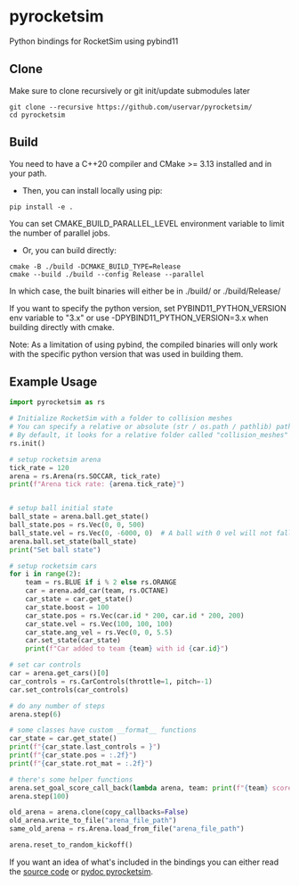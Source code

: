 # pyrocketsim
Python bindings for RocketSim using pybind11

## Clone
Make sure to clone recursively or git init/update submodules later
```
git clone --recursive https://github.com/uservar/pyrocketsim/
cd pyrocketsim
```

## Build
You need to have a C++20 compiler and CMake >= 3.13 installed and in your path.

- Then, you can install locally using pip:
```
pip install -e .
```
You can set CMAKE_BUILD_PARALLEL_LEVEL environment variable to limit the number of parallel jobs.

- Or, you can build directly:
```
cmake -B ./build -DCMAKE_BUILD_TYPE=Release
cmake --build ./build --config Release --parallel
```
In which case, the built binaries will either be in ./build/ or ./build/Release/

If you want to specify the python version, set PYBIND11_PYTHON_VERSION env variable to "3.x" or use -DPYBIND11_PYTHON_VERSION=3.x when building directly with cmake.

Note: As a limitation of using pybind, the compiled binaries will only work with the specific python version that was used in building them.

## Example Usage

```py
import pyrocketsim as rs

# Initialize RocketSim with a folder to collision meshes
# You can specify a relative or absolute (str / os.path / pathlib) path
# By default, it looks for a relative folder called "collision_meshes"
rs.init()

# setup rocketsim arena
tick_rate = 120
arena = rs.Arena(rs.SOCCAR, tick_rate)
print(f"Arena tick rate: {arena.tick_rate}")


# setup ball initial state
ball_state = arena.ball.get_state()
ball_state.pos = rs.Vec(0, 0, 500)
ball_state.vel = rs.Vec(0, -6000, 0)  # A ball with 0 vel will not fall
arena.ball.set_state(ball_state)
print("Set ball state")

# setup rocketsim cars
for i in range(2):
    team = rs.BLUE if i % 2 else rs.ORANGE
    car = arena.add_car(team, rs.OCTANE)
    car_state = car.get_state()
    car_state.boost = 100
    car_state.pos = rs.Vec(car.id * 200, car.id * 200, 200)
    car_state.vel = rs.Vec(100, 100, 100)
    car_state.ang_vel = rs.Vec(0, 0, 5.5)
    car.set_state(car_state)
    print(f"Car added to team {team} with id {car.id}")

# set car controls
car = arena.get_cars()[0]
car_controls = rs.CarControls(throttle=1, pitch=-1)
car.set_controls(car_controls)

# do any number of steps
arena.step(6)

# some classes have custom __format__ functions
car_state = car.get_state()
print(f"{car_state.last_controls = }")
print(f"{car_state.pos = :.2f}")
print(f"{car_state.rot_mat = :.2f}")

# there's some helper functions
arena.set_goal_score_call_back(lambda arena, team: print(f"{team} scored!"))
arena.step(100)

old_arena = arena.clone(copy_callbacks=False)
old_arena.write_to_file("arena_file_path")
same_old_arena = rs.Arena.load_from_file("arena_file_path")

arena.reset_to_random_kickoff()
```

If you want an idea of what's included in the bindings you can either read the [source code](src) or [pydoc pyrocketsim](https://gist.github.com/uservar/95bdfef383f691181883ddb2615be443).
